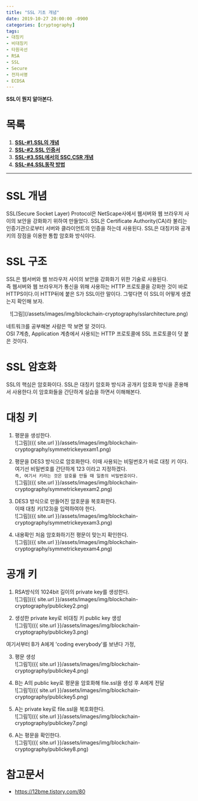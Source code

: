 ```yaml
---
title: "SSL 기초 개념"
date: 2019-10-27 20:00:00 -0900
categories: [cryptography]
tags: 
- 대칭키
- 비대칭키
- 타원곡선
- RSA
- SSL
- Secure
- 전자서명
- ECDSA
---
```


**SSL이 뭔지 알아본다.**  
  
# 목록    
1. [**SSL-#1.SSL의 개념**](https://lbm93.github.io/development/cryptography/cryptography-SSL개념및암호화/)
2. [**SSL-#2.SSL 인증서**](https://lbm93.github.io/development/cryptography/cryptography-SSL인증서/)
3. [**SSL-#3.SSL에서의 SSC,CSR 개념**](https://lbm93.github.io/development/cryptography/cryptography-SSL(SSC,CSR)/)
4. [**SSL-#4.SSL동작 방법**](https://lbm93.github.io/development/cryptography/cryptography-SSL동작방법/)  
  
---

# SSL 개념
SSL(Secure Socket Layer) Protocol은 NetScape사에서 웹서버와 웹 브라우저 사이의 보안을 강화화기 위하여 만들었다. SSL은 Certificate Authority(CA)라 불리는 인증기관으로부터 서버와 클라이언트의 인증을 하는데 사용된다. SSL은 대칭키와 공개키의 장점을 이용한 통합 암호화 방식이다.  



# SSL 구조
SSL은 웹서버와 웹 브라우저 사이의 보안을 강화화기 위한 기술로 사용된다.  
즉 웹서버와 웹 브라우저가 통신을 위해 사용하는 HTTP 프로토콜을 강화한 것이 바로 HTTPS이다.이 HTTP뒤에 붙은 S가 SSL이란 말이다.  그렇다면 이 SSL이 어떻게 생겼는지 확인해 보자.

<center>![그림](/assets/images/img/blockchain-cryptography/sslarchitecture.png)</center>


네트워크를 공부해본 사람은 딱 보면 알 것이다.  
OSI 7계층, Application 계층에서 사용되는 HTTP 프로토콜에 SSL 프로토콜이 덧 붙은 것이다.



# SSL 암호화
SSL의 핵심은 암호화이다. SSL은 대칭키 암호화 방식과 공개키 암호화 방식을 혼용해서 사용한다.이 암호화들을 간단하게 실습을 하면서 이해해본다.  



# 대칭 키
1. 평문을 생성한다.<br>
![그림]({{ site.url }}/assets/images/img/blockchain-cryptography/symmetrickeyexam1.png) <br>
  
2. 평문을 DES3 방식으로 암호화한다. 이때 사용되는 비밀번호가 바로 대칭 키 이다.  
여기선 비밀번호를 간단하게 123 이라고 지정하겠다.<br>
`즉, 여기서 키라는 것은 암호를 만들 때 일종의 비밀번호이다.` <br>
![그림]({{ site.url }}/assets/images/img/blockchain-cryptography/symmetrickeyexam2.png) <br>
  
3. DES3 방식으로 만들어진 암호문을 복호화한다.  
이때 대칭 키(123)을 입력하여야 한다. <br>
![그림]({{ site.url }}/assets/images/img/blockchain-cryptography/symmetrickeyexam3.png) <br>
  
4. 내용확인
처음 암호화하기전 평문이 맞는지 확인한다. <br>
![그림]({{ site.url }}/assets/images/img/blockchain-cryptography/symmetrickeyexam4.png) <br>
  
  
# 공개 키
1. RSA방식의 1024bit 길이의 private key를 생성한다. <br>
![그림]({{ site.url }}/assets/images/img/blockchain-cryptography/publickey2.png) <br>   
  
2. 생성한 private key로 비대칭 키 public key 생성 <br>
![그림1]({{ site.url }}/assets/images/img/blockchain-cryptography/publickey3.png) <br>
  
여기서부터 B가 A에게 'coding everybody'를 보낸다 가정,<br>
  
3. 평문 생성  <br>
![그림1]({{ site.url }}/assets/images/img/blockchain-cryptography/publickey4.png) <br> 
  
4. B는 A의 public key로 평문을 암호화해 file.ssl을 생성 후 A에게 전달 <br>
![그림1]({{ site.url }}/assets/images/img/blockchain-cryptography/publickey5.png)  <br>
  
5. A는 private key로 file.ssl을 복호화한다.<br>
![그림1]({{ site.url }}/assets/images/img/blockchain-cryptography/publickey7.png)   <br>
  
6. A는 평문을 확인한다. <br>
![그림1]({{ site.url }}/assets/images/img/blockchain-cryptography/publickey8.png)<br>

# 참고문서
- <https://12bme.tistory.com/80>